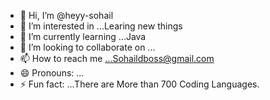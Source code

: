 - 👋 Hi, I’m @heyy-sohail
- 👀 I’m interested in ...Learing new things 
- 🌱 I’m currently learning ...Java 
- 💞️ I’m looking to collaborate on ...
- 📫 How to reach me ...Sohaildboss@gmail.com 
- 😄 Pronouns: ...
- ⚡ Fun fact: ...There are More than 700 Coding Languages.

<!---
heyy-sohail/heyy-sohail is a ✨ special ✨ repository because its `README.md` (this file) appears on your GitHub profile.
You can click the Preview link to take a look at your changes.
--->
